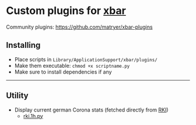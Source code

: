 # Custom plugins for [xbar](https://github.com/matryer/xbar)

Community plugins: <https://github.com/matryer/xbar-plugins>

## Installing

- Place scripts in `Library/ApplicationSupport/xbar/plugins/`
- Make them executable: `chmod +x scriptname.py`
- Make sure to install dependencies if any

---

## Utility

- Display current german Corona stats (fetched directly from [RKI](https://www.rki.de/DE/Content/InfAZ/N/Neuartiges_Coronavirus/Fallzahlen.html))
  - [rki.1h.py](rki.1h.py)
